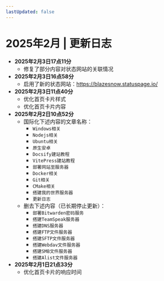 ```yaml
---
lastUpdated: false
---
```


# 2025年2月 | 更新日志

- **2025年2月3日17点11分**
    - 修复了部分内容对状态网站的关联情况
- **2025年2月3日16点58分**
    - 启用了新的状态网站：<https://blazesnow.statuspage.io/>
- **2025年2月3日11点40分**
    - 优化首页卡片样式
    - 优化首页卡片内容
- **2025年2月2日10点52分**
    - 国际化下述内容的文章名称：
        - ```Windows相关```
        - ```Nodejs相关```
        - ```Ubuntu相关```
        - ```原生安卓```
        - ```Docsify建站教程```
        - ```VitePress建站教程```
        - ```部署网站至服务器```
        - ```Docker相关```
        - ```Git相关```
        - ```CMake相关```
        - ```搭建我的世界服务器```
        - ```更新日志```
    - 删去下述内容（已长期停止更新）：
        - ```部署Bitwarden密码服务```
        - ```搭建TeamSpeak服务器```
        - ```搭建DNS服务器```
        - ```搭建FTP文件服务器```
        - ```搭建SFTP文件服务器```
        - ```搭建Webdav文件服务器```
        - ```搭建SMB文件服务器```
        - ```搭建Alist文件服务器```
- **2025年2月1日21点33分**
    - 优化首页卡片的响应时间